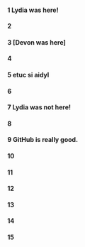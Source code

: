 #### 1 Lydia was here!
#### 2
#### 3 [Devon was here]
#### 4
#### 5 etuc si aidyl 
#### 6
#### 7 Lydia was not here!
#### 8
#### 9 GitHub is really good. 
#### 10
#### 11
#### 12
#### 13
#### 14
#### 15